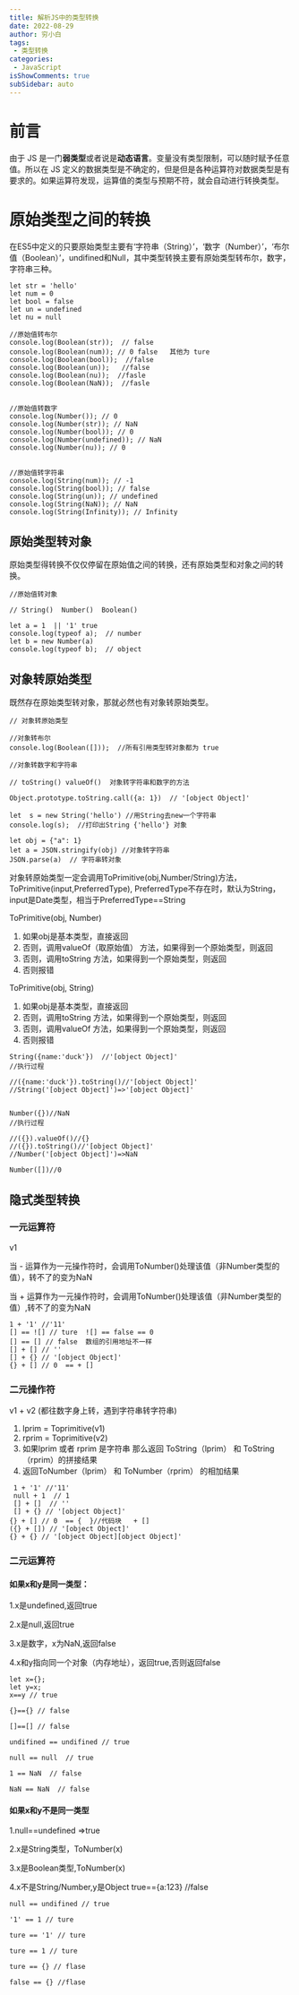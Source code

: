 ```yaml
---
title: 解析JS中的类型转换 
date: 2022-08-29
author: 穷小白
tags:
 - 类型转换
categories: 
 - JavaScript
isShowComments: true  
subSidebar: auto
---
```


# 前言
由于 JS 是一门**弱类型**或者说是**动态语言**。变量没有类型限制，可以随时赋予任意值。所以在 JS 定义的数据类型是不确定的，但是但是各种运算符对数据类型是有要求的。如果运算符发现，运算值的类型与预期不符，就会自动进行转换类型。

# 原始类型之间的转换
在ES5中定义的只要原始类型主要有‘字符串（String）’，‘数字（Number）’，‘布尔值（Boolean）’，undifined和Null，其中类型转换主要有原始类型转布尔，数字，字符串三种。
```
let str = 'hello'
let num = 0
let bool = false
let un = undefined
let nu = null

//原始值转布尔
console.log(Boolean(str));  // false
console.log(Boolean(num)); // 0 false   其他为 ture
console.log(Boolean(bool));  //false
console.log(Boolean(un));   //false
console.log(Boolean(nu));  //fasle
console.log(Boolean(NaN));  //fasle


//原始值转数字
console.log(Number()); // 0
console.log(Number(str)); // NaN   
console.log(Number(bool)); // 0
console.log(Number(undefined)); // NaN
console.log(Number(nu)); // 0


//原始值转字符串
console.log(String(num)); // -1
console.log(String(bool)); // false
console.log(String(un)); // undefined
console.log(String(NaN)); // NaN
console.log(String(Infinity)); // Infinity
```


## 原始类型转对象
原始类型得转换不仅仅停留在原始值之间的转换，还有原始类型和对象之间的转换。


```
//原始值转对象

// String()  Number()  Boolean()

let a = 1  || '1' true
console.log(typeof a);  // number
let b = new Number(a)
console.log(typeof b);  // object
```
## 对象转原始类型
既然存在原始类型转对象，那就必然也有对象转原始类型。
```
// 对象转原始类型

//对象转布尔
console.log(Boolean([]));  //所有引用类型转对象都为 true

//对象转数字和字符串

// toString() valueOf()  对象转字符串和数字的方法

Object.prototype.toString.call({a: 1})  // '[object Object]'

let  s = new String('hello') //用String去new一个字符串 
console.log(s);  //打印出String {'hello'} 对象

let obj = {"a": 1}
let a = JSON.stringify(obj) //对象转字符串
JSON.parse(a)  // 字符串转对象
```

对象转原始类型一定会调用ToPrimitive(obj,Number/String)方法，
ToPrimitive(input,PreferredType),
PreferredType不存在时，默认为String，input是Date类型，相当于PreferredType==String

ToPrimitive(obj, Number)
1.  如果obj是基本类型，直接返回
2.  否则，调用valueOf（取原始值） 方法，如果得到一个原始类型，则返回
3.  否则，调用toString 方法，如果得到一个原始类型，则返回
4.  否则报错
 
ToPrimitive(obj, String)
1.  如果obj是基本类型，直接返回
2.  否则，调用toString 方法，如果得到一个原始类型，则返回
3.  否则，调用valueOf 方法，如果得到一个原始类型，则返回
4.  否则报错

```
String({name:'duck'})  //'[object Object]' 
//执行过程

//({name:'duck'}).toString()//'[object Object]' 
//String('[object Object]')=>'[object Object]'


Number({})//NaN 
//执行过程

//({}).valueOf()//{}
//({}).toString()//'[object Object]'
//Number('[object Object]')=>NaN 

Number([])//0

```
## 隐式类型转换

### 一元运算符
v1

当 - 运算作为一元操作符时，会调用ToNumber()处理该值（非Number类型的值），转不了的变为NaN

当 + 运算作为一元操作符时，会调用ToNumber()处理该值（非Number类型的值）,转不了的变为NaN


```
1 + '1' //'11'  
[] == ![] // ture  ![] == false == 0
[] == [] // false  数组的引用地址不一样
[] + [] // ''
[] + {} // '[object Object]'
{} + [] // 0  == + []
```

### 二元操作符


v1 + v2 (都往数字身上转，遇到字符串转字符串)

1.  lprim = Toprimitive(v1)
2.  rprim = Toprimitive(v2)
3.  如果lprim 或者 rprim 是字符串 那么返回 ToString（lprim） 和 ToString（rprim）的拼接结果
4.  返回ToNumber（lprim） 和 ToNumber（rprim） 的相加结果


```
 1 + '1' //'11'
 null + 1  // 1
 [] + []  // ''
 [] + {} // '[object Object]'
{} + [] // 0  == {  }//代码块   + []
({} + []) // '[object Object]'
{} + {} // '[object Object][object Object]'

```

### 二元运算符

#### 如果x和y是同一类型：

1.x是undefined,返回true

2.x是null,返回true

3.x是数字，x为NaN,返回false

4.x和y指向同一个对象（内存地址），返回true,否则返回false
```
let x={};
let y=x;
x==y // true

{}=={} // false

[]==[] // false

undifined == undifined // true

null == null  // true
 
1 == NaN  // false

NaN == NaN  // false
```
#### 如果x和y不是同一类型

1.null==undefined =>true

2.x是String类型，ToNumber(x)

3.x是Boolean类型,ToNumber(x)

4.x不是String/Number,y是Object true=={a:123} //false

```
null == undifined // true

'1' == 1 // ture

ture == '1' // ture
 
ture == 1 // ture
 
ture == {} // flase

false == {} //flase


```
